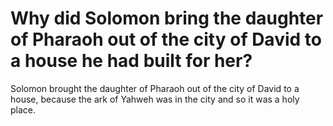 # Why did Solomon bring the daughter of Pharaoh out of the city of David to a house he had built for her?

Solomon brought the daughter of Pharaoh out of the city of David to a house, because the ark of Yahweh was in the city and so it was a holy place.
